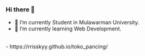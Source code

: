 ### Hi there 👋


- 🔭 I’m currently Student in Mulawarman University.
- 🌱 I’m currently learning Web Development.
<br>     
     - https://rrisskyy.github.io/toko_pancing/
